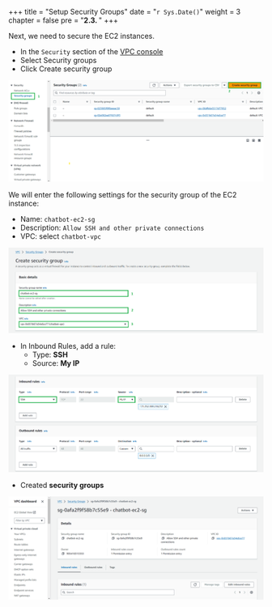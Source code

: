 +++
title = "Setup Security Groups"
date = "`r Sys.Date()`"
weight = 3
chapter = false
pre = "<b>2.3. </b>"
+++

Next, we need to secure the EC2 instances.
- In the `Security` section of the [VPC console](https://us-east-1.console.aws.amazon.com/vpcconsole/home?region=us-east-1#Home:)
- Select Security groups
- Click Create security group

![creatingvpc](/images/2-preparation-steps/3-setupsecuritygroups/001-3-setupsecuritygroups.png?width=90pc)

We will enter the following settings for the security group of the EC2 instance:
- Name: `chatbot-ec2-sg`
- Description: `Allow SSH and other private connections`
- VPC: select `chatbot-vpc`

![creatingvpc](/images/2-preparation-steps/3-setupsecuritygroups/002-3-setupsecuritygroups.png?width=90pc)

- In Inbound Rules, add a rule:
  - Type: **SSH**
  - Source: **My IP**

![creatingvpc](/images/2-preparation-steps/3-setupsecuritygroups/003-3-setupsecuritygroups.png?width=90pc)

- Created **security groups**

![creatingvpc](/images/2-preparation-steps/3-setupsecuritygroups/004-3-setupsecuritygroups.png?width=90pc)

